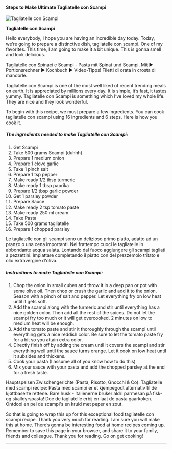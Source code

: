            

#### Steps to Make Ultimate Tagliatelle con Scampi

![Tagliatelle con Scampi](https://img-global.cpcdn.com/recipes/6386643839746048/751x532cq70/tagliatelle-con-scampi-recipe-main-photo.jpg)

**Tagliatelle con Scampi**

Hello everybody, I hope you are having an incredible day today. Today, we’re going to prepare a distinctive dish, tagliatelle con scampi. One of my favorites. This time, I am going to make it a bit unique. This is gonna smell and look delicious.

Tagliatelle con Spinaci e Scampi - Pasta mit Spinat und Scampi. Mit ► Portionsrechner ► Kochbuch ► Video-Tipps! Filetti di orata in crosta di mandorle.

Tagliatelle con Scampi is one of the most well liked of recent trending meals on earth. It is appreciated by millions every day. It is simple, it’s fast, it tastes yummy. Tagliatelle con Scampi is something which I’ve loved my whole life. They are nice and they look wonderful.

To begin with this recipe, we must prepare a few ingredients. You can cook tagliatelle con scampi using 16 ingredients and 6 steps. Here is how you cook it.

##### The ingredients needed to make Tagliatelle con Scampi:

1.  Get Scampi
2.  Take 500 grams Scampi (duhhh)
3.  Prepare 1 medium onion
4.  Prepare 1 clove garlic
5.  Take 1 pinch salt
6.  Prepare 1 tsp pepper
7.  Make ready 1/2 tbsp turmeric
8.  Make ready 1 tbsp paprika
9.  Prepare 1/2 tbsp garlic powder
10.  Get 1 parsley powder
11.  Prepare Sauce
12.  Make ready 2 tsp tomato paste
13.  Make ready 250 ml cream
14.  Take Pasta
15.  Take 500 grams tagliatelle
16.  Prepare 1 chopped parsley

Le tagliatelle con gli scampi sono un delizioso primo piatto, adatto ad un pranzo o una cena importanti. Nel frattempo cuoci le tagliatelle in abbondante acqua salata. Lontando dal fuoco aggiungere gli scampi tagliati a pezzettini. Impiattare completando il piatto con del prezzemolo tritato e olio extravergine d'oliva.

##### Instructions to make Tagliatelle con Scampi:

1.  Chop the onion in small cubes and throw it in a deep pan or pot with some olive oil. Then chop or crush the garlic and add it to the onion. Season with a pinch of salt and pepper. Let everything fry on low heat until it gets soft.
2.  Add the scampi along with the turmeric and stir until everything has a nice golden color. Then add all the rest of the spices. Do not let the scampi fry too much or it will get overcooked. 2 minutes on low to medium heat will be enough.
3.  Add the tomato paste and stir it thoroughly through the scampi until everything gets a nice reddish color. Be sure to let the tomato paste fry for a bit so you attain extra color.
4.  Directly finish off by adding the cream until it covers the scampi and stir everything well until the sauce turns orange. Let it cook on low heat until it subsides and thickens.
5.  Cook your pasta (I assume all of you know how to do this)
6.  Mix your sauce with your pasta and add the chopped parsley at the end for a fresh taste.

Hauptspeisen Zwischengerichte (Pasta, Risotto, Gnocchi & Co). Tagliatelle med scampi recipe: Pasta med scampi er et kjempegodt alternativ til de kjøttbaserte rettene. Bare husk - italienerne bruker aldri parmesan på fisk- og skalldyrspasta! Doe de tagliatelle erbij en laat de pasta gaarkoken. Ontdooi en pel de scampi's en kruid met peper en zout.

So that is going to wrap this up for this exceptional food tagliatelle con scampi recipe. Thank you very much for reading. I am sure you will make this at home. There’s gonna be interesting food at home recipes coming up. Remember to save this page in your browser, and share it to your family, friends and colleague. Thank you for reading. Go on get cooking!

* * *
